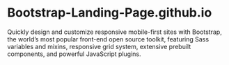 # Bootstrap-Landing-Page.github.io
Quickly design and customize responsive mobile-first sites with Bootstrap, the world’s most popular front-end open source toolkit, featuring Sass variables and mixins, responsive grid system, extensive prebuilt components, and powerful JavaScript plugins.

